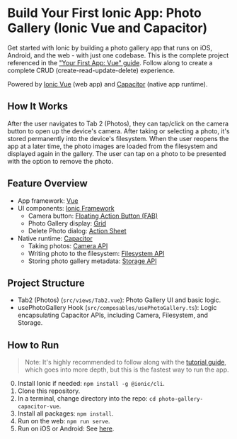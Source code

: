 # Build Your First Ionic App: Photo Gallery (Ionic Vue and Capacitor)

Get started with Ionic by building a photo gallery app that runs on iOS, Android, and the web - with just one codebase. This is the complete project referenced in the ["Your First App: Vue" guide](https://ionicframework.com/docs/vue/your-first-app). Follow along to create a complete CRUD (create-read-update-delete) experience.

Powered by [Ionic Vue](https://ionicframework.com/docs/vue/overview) (web app) and [Capacitor](https://capacitorjs.com) (native app runtime).

## How It Works

After the user navigates to Tab 2 (Photos), they can tap/click on the camera button to open up the device's camera. After taking or selecting a photo, it's stored permanently into the device's filesystem. When the user reopens the app at a later time, the photo images are loaded from the filesystem and displayed again in the gallery. The user can tap on a photo to be presented with the option to remove the photo.

## Feature Overview

- App framework: [Vue](https://vuejs.org/)
- UI components: [Ionic Framework](https://ionicframework.com/docs/components)
  - Camera button: [Floating Action Button (FAB)](https://ionicframework.com/docs/api/fab)
  - Photo Gallery display: [Grid](https://ionicframework.com/docs/api/grid)
  - Delete Photo dialog: [Action Sheet](https://ionicframework.com/docs/api/action-sheet)
- Native runtime: [Capacitor](https://capacitorjs.com)
  - Taking photos: [Camera API](https://capacitorjs.com/docs/apis/camera)
  - Writing photo to the filesystem: [Filesystem API](https://capacitorjs.com/docs/apis/filesystem)
  - Storing photo gallery metadata: [Storage API](https://capacitorjs.com/docs/apis/storage)

## Project Structure

- Tab2 (Photos) (`src/views/Tab2.vue`): Photo Gallery UI and basic logic.
- usePhotoGallery Hook (`src/composables/usePhotoGallery.ts`): Logic encapsulating Capacitor APIs, including Camera, Filesystem, and Storage.

## How to Run

> Note: It's highly recommended to follow along with the [tutorial guide](https://ionicframework.com/docs/vue/your-first-app), which goes into more depth, but this is the fastest way to run the app.

0. Install Ionic if needed: `npm install -g @ionic/cli`.
1. Clone this repository.
1. In a terminal, change directory into the repo: `cd photo-gallery-capacitor-vue`.
1. Install all packages: `npm install`.
1. Run on the web: `npm run serve`.
1. Run on iOS or Android: See [here](https://ionicframework.com/docs/building/running).
